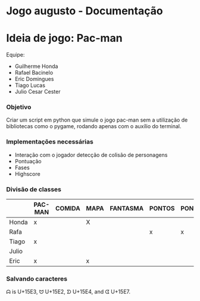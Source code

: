 # Jogo augusto - Documentação

# Ideia de jogo: Pac-man

Equipe:

- Guilherme Honda
- Rafael Bacinelo
- Eric Domingues
- Tiago Lucas
- Julio Cesar Cester

### Objetivo

Criar um script em python que simule o jogo pac-man sem a utilização de bibliotecas como o pygame, rodando apenas com o auxílio do terminal.

### Implementações necessárias

- Interação com o jogador detecção de colisão de personagens
- Pontuação
- Fases
- Highscore

### Divisão de classes

|  | PAC-MAN | COMIDA | MAPA | FANTASMA | PONTOS | PONTUAÇÃO |
| --- | --- | --- | --- | --- | --- | --- |
| Honda | x |  |X|  |  |  |
| Rafa |  |  |  |  | x | x |
| Tiago | x |  |  |  |  |  |
| Julio |  |  |  |  |  |  |
| Eric | x |  | x |  |  |  |

### Salvando caracteres

ᗣ is U+15E3, ᗢ U+15E2, ᗤ U+15E4, and ᗧ U+15E7.
